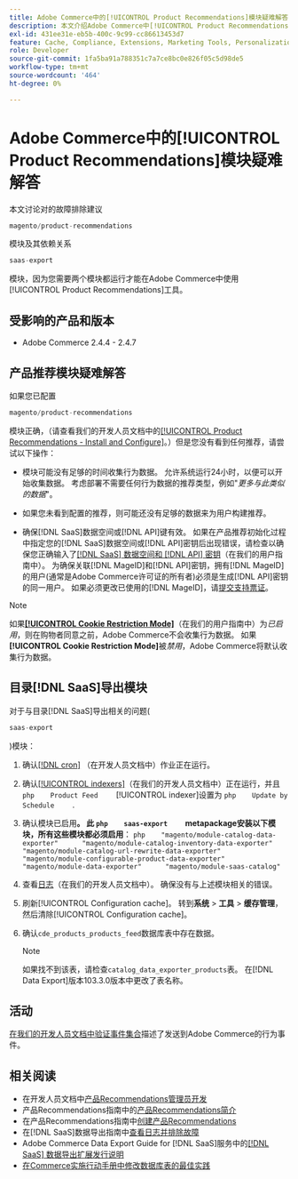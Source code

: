 ```yaml
---
title: Adobe Commerce中的[!UICONTROL Product Recommendations]模块疑难解答
description: 本文介绍Adobe Commerce中[!UICONTROL Product Recommendations]模块的故障排除建议。
exl-id: 431ee31e-eb5b-400c-9c99-cc86613453d7
feature: Cache, Compliance, Extensions, Marketing Tools, Personalization, Products, Recommendations
role: Developer
source-git-commit: 1fa5ba91a788351c7a7ce8bc0e826f05c5d98de5
workflow-type: tm+mt
source-wordcount: '464'
ht-degree: 0%

---
```


# Adobe Commerce中的[!UICONTROL Product Recommendations]模块疑难解答

本文讨论对的故障排除建议

```php
magento/product-recommendations
```

模块及其依赖关系

```php
saas-export
```

模块，因为您需要两个模块都运行才能在Adobe Commerce中使用[!UICONTROL Product Recommendations]工具。

## 受影响的产品和版本

* Adobe Commerce 2.4.4 - 2.4.7

## 产品推荐模块疑难解答

如果您已配置

```php
magento/product-recommendations
```

模块正确，（请查看我们的开发人员文档中的[[!UICONTROL Product Recommendations - Install and Configure]](https://experienceleague.adobe.com/en/docs/commerce-merchant-services/product-recommendations/getting-started/install-configure)。）但是您没有看到任何推荐，请尝试以下操作：

* 模块可能没有足够的时间收集行为数据。 允许系统运行24小时，以便可以开始收集数据。 考虑部署不需要任何行为数据的推荐类型，例如&quot;*更多与此类似的数据*&quot;。

* 如果您未看到配置的推荐，则可能还没有足够的数据来为用户构建推荐。

* 确保[!DNL SaaS]数据空间或[!DNL API]键有效。 如果在产品推荐初始化过程中指定您的[!DNL SaaS]数据空间或[!DNL API]密钥后出现错误，请检查以确保您正确输入了[[!DNL SaaS] 数据空间和 [!DNL API] 密钥](https://experienceleague.adobe.com/en/docs/commerce-admin/config/services/saas)（在我们的用户指南中）。 为确保关联[!DNL MageID]和[!DNL API]密钥，拥有[!DNL MageID]的用户(通常是Adobe Commerce许可证的所有者)必须是生成[!DNL API]密钥的同一用户。 如果必须更改已使用的[!DNL MageID]，请[提交支持票证](/help/help-center-guide/help-center/magento-help-center-user-guide.md#submit-ticket)。

>[!NOTE]
>
>如果&#x200B;[**[!UICONTROL Cookie Restriction Mode]**](https://experienceleague.adobe.com/en/docs/commerce-admin/start/compliance/privacy/compliance-cookie-law)（在我们的用户指南中）为&#x200B;*已启用*，则在购物者同意之前，Adobe Commerce不会收集行为数据。 如果&#x200B;**[!UICONTROL Cookie Restriction Mode]**&#x200B;被&#x200B;*禁用*，Adobe Commerce将默认收集行为数据。

## 目录[!DNL SaaS]导出模块

对于与目录[!DNL SaaS]导出相关的问题(

```php
saas-export
```

)模块：

1. 确认[[!DNL cron]](https://experienceleague.adobe.com/en/docs/commerce-operations/configuration-guide/cli/configure-cron-jobs) （在开发人员文档中）作业正在运行。
1. 确认[[!UICONTROL indexers]](https://experienceleague.adobe.com/en/docs/commerce-operations/configuration-guide/cli/manage-indexers)（在我们的开发人员文档中）正在运行，并且    ```php    Product Feed    ```    [!UICONTROL indexer]设置为    ```php    Update by Schedule    ```    .
1. 确认模块已启用&#x200B;**。 此    ```php    saas-export    ```    metapackage安装以下模块，所有这些模块都必须启用&#x200B;**：    ```php    "magento/module-catalog-data-exporter"      "magento/module-catalog-inventory-data-exporter"      "magento/module-catalog-url-rewrite-data-exporter"      "magento/module-configurable-product-data-exporter"      "magento/module-data-exporter"      "magento/module-saas-catalog"    ```
1. 查看[日志](https://experienceleague.adobe.com/en/docs/commerce-operations/configuration-guide/cli/enable-logging)（在我们的开发人员文档中）。 确保没有与上述模块相关的错误。
1. 刷新[!UICONTROL Configuration cache]。 转到&#x200B;**系统** > **工具** > **缓存管理**，然后清除[!UICONTROL Configuration cache]。
1. 确认`cde_products_products_feed`数据库表中存在数据。

   >[!NOTE]
   >
   >如果找不到该表，请检查`catalog_data_exporter_products`表。 在[!DNL Data Export]版本103.3.0版本中更改了表名称。

## 活动

[在我们的开发人员文档中验证事件集合](https://experienceleague.adobe.com/en/docs/commerce-merchant-services/product-recommendations/getting-started/verify)描述了发送到Adobe Commerce的行为事件。

## 相关阅读

* 在开发人员文档中[产品Recommendations管理员开发](https://experienceleague.adobe.com/en/docs/commerce-merchant-services/product-recommendations/developer/development-overview)
* 产品Recommendations指南中的[产品Recommendations简介](https://experienceleague.adobe.com/en/docs/commerce-merchant-services/product-recommendations/overview)
* 在产品Recommendations指南中[创建产品Recommendations](https://experienceleague.adobe.com/en/docs/commerce-merchant-services/product-recommendations/admin/create)
* 在[!DNL SaaS]数据导出指南中[查看日志并排除故障](https://experienceleague.adobe.com/en/docs/commerce-merchant-services/saas-data-export/troubleshooting-logging)
* Adobe Commerce Data Export Guide for [!DNL SaaS]服务中的[[!DNL SaaS] 数据导出扩展发行说明](https://experienceleague.adobe.com/en/docs/commerce-merchant-services/saas-data-export/release-notes)
* [在Commerce实施行动手册中修改数据库表的最佳实践](https://experienceleague.adobe.com/en/docs/commerce-operations/implementation-playbook/best-practices/development/modifying-core-and-third-party-tables#why-adobe-recommends-avoiding-modifications)

